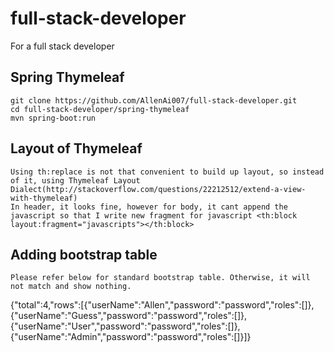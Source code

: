# full-stack-developer

For a full stack developer

## Spring Thymeleaf
	git clone https://github.com/AllenAi007/full-stack-developer.git
	cd full-stack-developer/spring-thymeleaf
	mvn spring-boot:run
  

## Layout of Thymeleaf
    Using th:replace is not that convenient to build up layout, so instead of it, using Thymeleaf Layout Dialect(http://stackoverflow.com/questions/22212512/extend-a-view-with-thymeleaf)
    In header, it looks fine, however for body, it cant append the javascript so that I write new fragment for javascript <th:block layout:fragment="javascripts"></th:block>

## Adding bootstrap table
    Please refer below for standard bootstrap table. Otherwise, it will not match and show nothing.
{"total":4,"rows":[{"userName":"Allen","password":"password","roles":[]},{"userName":"Guess","password":"password","roles":[]},{"userName":"User","password":"password","roles":[]},{"userName":"Admin","password":"password","roles":[]}]}